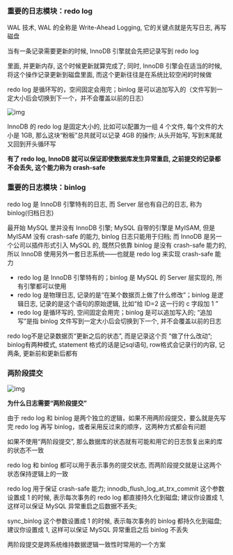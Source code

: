 ### 重要的日志模块：redo log

WAL 技术, WAL 的全称是 Write-Ahead Logging, 它的关键点就是先写日志, 再写磁盘

当有一条记录需要更新的时候, InnoDB 引擎就会先把记录写到 redo log 

里面, 并更新内存, 这个时候更新就算完成了; 同时, InnoDB 引擎会在适当的时候, 将这个操作记录更新到磁盘里面, 而这个更新往往是在系统比较空闲的时候做

redo log 是循环写的，空间固定会用完；binlog 是可以追加写入的（文件写到一定大小后会切换到下一个，并不会覆盖以前的日志）

![img](https://static-i0.oss-cn-shanghai.aliyuncs.com/pic/16a7950217b3f0f4ed02db5db59562a7.png)

InnoDB 的 redo log 是固定大小的, 比如可以配置为一组 4 个文件, 每个文件的大小是 1GB, 那么这块“粉板”总共就可以记录 4GB 的操作; 从头开始写, 写到末尾就又回到开头循环写

**有了 redo log, InnoDB 就可以保证即使数据库发生异常重启, 之前提交的记录都不会丢失, 这个能力称为 crash-safe**

### 重要的日志模块：binlog

redo log 是 InnoDB 引擎特有的日志, 而 Server 层也有自己的日志, 称为 binlog(归档日志)

最开始 MySQL 里并没有 InnoDB 引擎; MySQL 自带的引擎是 MyISAM, 但是 MyISAM 没有 crash-safe 的能力, binlog 日志只能用于归档; 而 InnoDB 是另一个公司以插件形式引入 MySQL 的, 既然只依靠 binlog 是没有 crash-safe 能力的, 所以 InnoDB 使用另外一套日志系统——也就是 redo log 来实现 crash-safe 能力

- redo log 是 InnoDB 引擎特有的；binlog 是 MySQL 的 Server 层实现的, 所有引擎都可以使用
- redo log 是物理日志, 记录的是“在某个数据页上做了什么修改”；binlog 是逻辑日志, 记录的是这个语句的原始逻辑, 比如“给 ID=2 这一行的 c 字段加 1 ”
- redo log 是循环写的, 空间固定会用完；binlog 是可以追加写入的; “追加写”是指 binlog 文件写到一定大小后会切换到下一个, 并不会覆盖以前的日志

redo log不是记录数据页“更新之后的状态”, 而是记录这个页 “做了什么改动”;  binlog有两种模式, statement 格式的话是记sql语句,  row格式会记录行的内容, 记两条, 更新前和更新后都有

### 两阶段提交

![img](https://static-i0.oss-cn-shanghai.aliyuncs.com/pic/2e5bff4910ec189fe1ee6e2ecc7b4bbe.png)

**为什么日志需要“两阶段提交”**

由于 redo log 和 binlog 是两个独立的逻辑，如果不用两阶段提交，要么就是先写完 redo log 再写 binlog，或者采用反过来的顺序，这两种方式都会有问题

如果不使用“两阶段提交”, 那么数据库的状态就有可能和用它的日志恢复出来的库的状态不一致

redo log 和 binlog 都可以用于表示事务的提交状态, 而两阶段提交就是让这两个状态保持逻辑上的一致

redo log 用于保证 crash-safe 能力; innodb_flush_log_at_trx_commit 这个参数设置成 1 的时候, 表示每次事务的 redo log 都直接持久化到磁盘; 建议你设置成 1, 这样可以保证 MySQL 异常重启之后数据不丢失; 

sync_binlog 这个参数设置成 1 的时候, 表示每次事务的 binlog 都持久化到磁盘; 建议你设置成 1, 这样可以保证 MySQL 异常重启之后 binlog 不丢失

两阶段提交是跨系统维持数据逻辑一致性时常用的一个方案